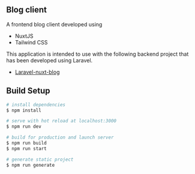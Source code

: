 ## Blog client

A frontend blog client developed using

- NuxtJS
- Tailwind CSS

This application is intended to use with the following backend project that has been developed using Laravel.

- [Laravel-nuxt-blog](https://github.com/Yrol/Laravel-nuxt-blog)

## Build Setup

```bash
# install dependencies
$ npm install

# serve with hot reload at localhost:3000
$ npm run dev

# build for production and launch server
$ npm run build
$ npm run start

# generate static project
$ npm run generate
```
